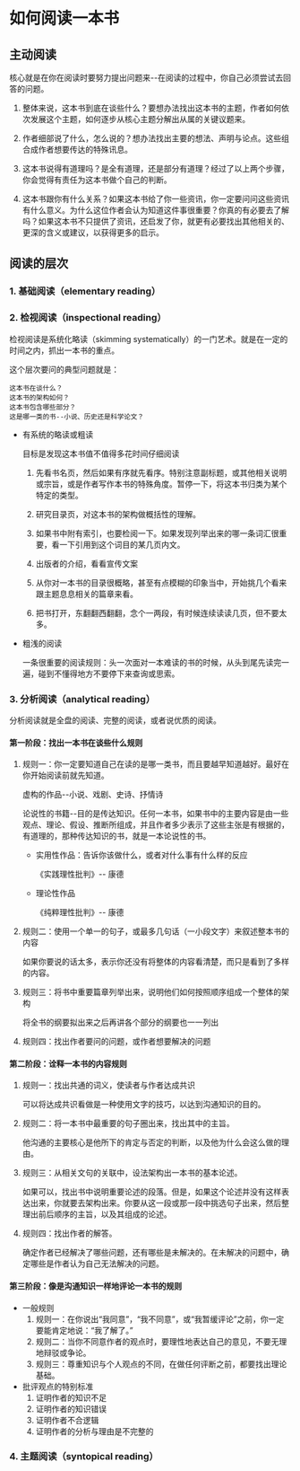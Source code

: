 # 如何阅读一本书

## 主动阅读

核心就是在你在阅读时要努力提出问题来--在阅读的过程中，你自己必须尝试去回答的问题。

1. 整体来说，这本书到底在谈些什么？要想办法找出这本书的主题，作者如何依次发展这个主题，如何逐步从核心主题分解出从属的关键议题来。

2. 作者细部说了什么，怎么说的？想办法找出主要的想法、声明与论点。这些组合成作者想要传达的特殊讯息。

3. 这本书说得有道理吗？是全有道理，还是部分有道理？经过了以上两个步骤，你会觉得有责任为这本书做个自己的判断。

4. 这本书跟你有什么关系？如果这本书给了你一些资讯，你一定要问问这些资讯有什么意义。为什么这位作者会认为知道这件事很重要？你真的有必要去了解吗？如果这本书不只提供了资讯，还启发了你，就更有必要找出其他相关的、更深的含义或建议，以获得更多的启示。

## 阅读的层次

### 1. 基础阅读（elementary reading）

### 2. 检视阅读（inspectional reading）

检视阅读是系统化略读（skimming systematically）的一门艺术。就是在一定的时间之内，抓出一本书的重点。

这个层次要问的典型问题就是：

    这本书在谈什么？
    这本书的架构如何？
    这本书包含哪些部分？
    这是哪一类的书--小说、历史还是科学论文？

- 有系统的略读或粗读

    目标是发现这本书值不值得多花时间仔细阅读

    1. 先看书名页，然后如果有序就先看序。特别注意副标题，或其他相关说明或宗旨，或是作者写作本书的特殊角度。暂停一下，将这本书归类为某个特定的类型。

    2. 研究目录页，对这本书的架构做概括性的理解。

    3. 如果书中附有索引，也要检阅一下。如果发现列举出来的哪一条词汇很重要，看一下引用到这个词目的某几页内文。

    4. 出版者的介绍，看看宣传文案

    5. 从你对一本书的目录很概略，甚至有点模糊的印象当中，开始挑几个看来跟主题息息相关的篇章来看。

    6. 把书打开，东翻翻西翻翻，念个一两段，有时候连续读读几页，但不要太多。

- 粗浅的阅读

    一条很重要的阅读规则：头一次面对一本难读的书的时候，从头到尾先读完一遍，碰到不懂得地方不要停下来查询或思索。

### 3. 分析阅读（analytical reading）

分析阅读就是全盘的阅读、完整的阅读，或者说优质的阅读。

#### 第一阶段：找出一本书在谈些什么规则

1. 规则一：你一定要知道自己在读的是哪一类书，而且要越早知道越好。最好在你开始阅读前就先知道。

    虚构的作品--小说、戏剧、史诗、抒情诗

    论说性的书籍--目的是传达知识。任何一本书，如果书中的主要内容是由一些观点、理论、假设、推断所组成，并且作者多少表示了这些主张是有根据的，有道理的，那种传达知识的书，就是一本论说性的书。
        
    - 实用性作品：告诉你该做什么，或者对什么事有什么样的反应

        《实践理性批判》-- 康德

    - 理论性作品

        《纯粹理性批判》-- 康德

2. 规则二：使用一个单一的句子，或最多几句话（一小段文字）来叙述整本书的内容

    如果你要说的话太多，表示你还没有将整体的内容看清楚，而只是看到了多样的内容。

3. 规则三：将书中重要篇章列举出来，说明他们如何按照顺序组成一个整体的架构

    将全书的纲要拟出来之后再讲各个部分的纲要也一一列出

4. 规则四：找出作者要问的问题，或作者想要解决的问题

#### 第二阶段：诠释一本书的内容规则

1. 规则一：找出共通的词义，使读者与作者达成共识

    可以将达成共识看做是一种使用文字的技巧，以达到沟通知识的目的。

2. 规则二：将一本书中最重要的句子圈出来，找出其中的主旨。

    <!-- 从作者的观点来看，最重要的句子就是在整个论述中，阐述作者判断的部分。 -->

    他沟通的主要核心是他所下的肯定与否定的判断，以及他为什么会这么做的理由。

3. 规则三：从相关文句的关联中，设法架构出一本书的基本论述。

    如果可以，找出书中说明重要论述的段落。但是，如果这个论述并没有这样表达出来，你就要去架构出来。你要从这一段或那一段中挑选句子出来，然后整理出前后顺序的主旨，以及其组成的论述。
4. 规则四：找出作者的解答。

    确定作者已经解决了哪些问题，还有哪些是未解决的。在未解决的问题中，确定哪些是作者认为自己无法解决的问题。
#### 第三阶段：像是沟通知识一样地评论一本书的规则
- 一般规则
    1. 规则一：在你说出“我同意”，“我不同意”，或“我暂缓评论”之前，你一定要能肯定地说：“我了解了。”
    2. 规则二：当你不同意作者的观点时，要理性地表达自己的意见，不要无理地辩驳或争论。
    3. 规则三：尊重知识与个人观点的不同，在做任何评断之前，都要找出理论基础。
- 批评观点的特别标准
    1. 证明作者的知识不足
    2. 证明作者的知识错误
    3. 证明作者不合逻辑
    4. 证明作者的分析与理由是不完整的

### 4. 主题阅读（syntopical reading）









